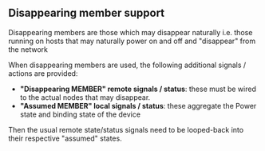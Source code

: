 ## Disappearing member support
Disappearing members are those which may disappear naturally i.e. those running on hosts that may naturally 
power on and off and "disappear" from the network

When disappearing members are used, the following additional signals / actions are provided:
* **"Disappearing MEMBER" remote signals / status**: these must be wired to the actual nodes that may disappear.
* **"Assumed MEMBER" local signals / status**: these aggregate the Power state and binding state of the device

Then the usual remote state/status signals need to be looped-back into their respective "assumed" states.

